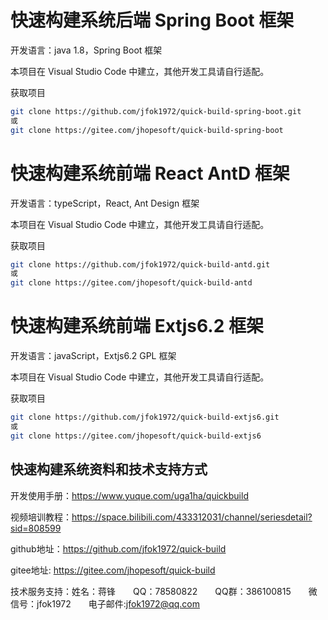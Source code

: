 # 快速构建系统后端 Spring Boot 框架

开发语言：java 1.8，Spring Boot 框架

本项目在 Visual Studio Code 中建立，其他开发工具请自行适配。

获取项目
```bash
git clone https://github.com/jfok1972/quick-build-spring-boot.git
或
git clone https://gitee.com/jhopesoft/quick-build-spring-boot
```

# 快速构建系统前端 React AntD 框架

开发语言：typeScript，React, Ant Design 框架

本项目在 Visual Studio Code 中建立，其他开发工具请自行适配。

获取项目
```bash
git clone https://github.com/jfok1972/quick-build-antd.git
或
git clone https://gitee.com/jhopesoft/quick-build-antd
```

# 快速构建系统前端 Extjs6.2 框架

开发语言：javaScript，Extjs6.2 GPL 框架

本项目在 Visual Studio Code 中建立，其他开发工具请自行适配。

获取项目
```bash
git clone https://github.com/jfok1972/quick-build-extjs6.git
或
git clone https://gitee.com/jhopesoft/quick-build-extjs6
```


## 快速构建系统资料和技术支持方式

开发使用手册：https://www.yuque.com/uga1ha/quickbuild

视频培训教程：https://space.bilibili.com/433312031/channel/seriesdetail?sid=808599

github地址：https://github.com/jfok1972/quick-build

gitee地址: https://gitee.com/jhopesoft/quick-build

技术服务支持：姓名：蒋锋　　QQ：78580822　　QQ群：386100815　　微信号：jfok1972　　电子邮件:jfok1972@qq.com
